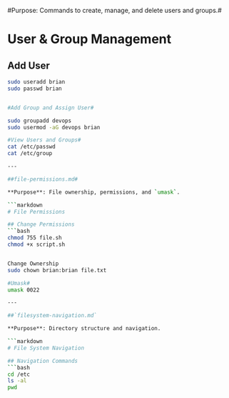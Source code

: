 #Purpose: Commands to create, manage, and delete users and groups.#
# User & Group Management

## Add User
```bash
sudo useradd brian
sudo passwd brian


#Add Group and Assign User#

sudo groupadd devops
sudo usermod -aG devops brian

#View Users and Groups#
cat /etc/passwd
cat /etc/group

---

##file-permissions.md#

**Purpose**: File ownership, permissions, and `umask`.

```markdown
# File Permissions

## Change Permissions
```bash
chmod 755 file.sh
chmod +x script.sh


Change Ownership
sudo chown brian:brian file.txt

#Umask#
umask 0022

---

##`filesystem-navigation.md`

**Purpose**: Directory structure and navigation.

```markdown
# File System Navigation

## Navigation Commands
```bash
cd /etc
ls -al
pwd






